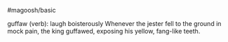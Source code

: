 #magoosh/basic

guffaw (verb): laugh boisterously 
Whenever the jester fell to the ground in mock pain, the king guffawed, exposing his yellow, fang-like 
teeth. 
